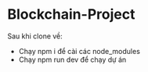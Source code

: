 # Blockchain-Project
Sau khi clone về: 
+ Chạy npm i để cài các node_modules
+ Chạy npm run dev để chạy dự án
